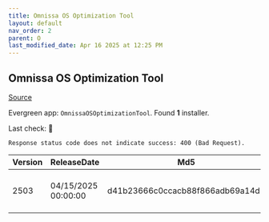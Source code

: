 ```yaml
---
title: Omnissa OS Optimization Tool
layout: default
nav_order: 2
parent: O
last_modified_date: Apr 16 2025 at 12:25 PM
---
```


## Omnissa OS Optimization Tool

[Source](https://customerconnect.omnissa.com/downloads/info/slug/desktop_end_user_computing/os_optimization_tool/2412)

Evergreen app: `OmnissaOSOptimizationTool`. Found **1** installer.

Last check: 🔴
```
Response status code does not indicate success: 400 (Bad Request).
```

| Version | ReleaseDate         | Md5                              | Sha256                                                           | Size     | Type | URI                                                                                                                                                                                                                                                              |
| ------- | ------------------- | -------------------------------- | ---------------------------------------------------------------- | -------- | ---- | ---------------------------------------------------------------------------------------------------------------------------------------------------------------------------------------------------------------------------------------------------------------- |
| 2503    | 04/15/2025 00:00:00 | d41b23666c0ccacb88f866adb69a14d5 | dfdf6d877079e2b685b486e93380fe659126808dc8affa15d9f3c73dc7a4da89 | 15.87 MB | exe  | [https://download2.omnissa.com/software/CART_OSOT_1_2_HZN_2503/OmnissaHorizonOSOptimizationTool-x86_64-1.2.2503.14374004267.exe](https://download2.omnissa.com/software/CART_OSOT_1_2_HZN_2503/OmnissaHorizonOSOptimizationTool-x86_64-1.2.2503.14374004267.exe) |
